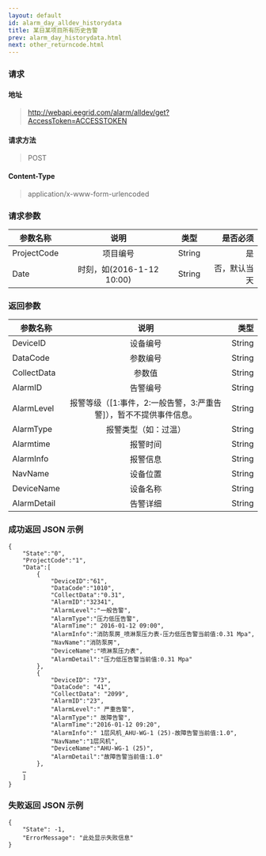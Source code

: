 ```yaml
---
layout: default
id: alarm_day_alldev_historydata
title: 某日某项目所有历史告警
prev: alarm_day_historydata.html
next: other_returncode.html
---
```


### 请求

#### 地址

> http://webapi.eegrid.com/alarm/alldev/get?AccessToken=ACCESSTOKEN

#### 请求方法

> POST

#### Content-Type

> application/x-www-form-urlencoded

### 请求参数

| 参数名称    |           说明            |  类型  |     是否必须 |
| ----------- | :-----------------------: | :----: | -----------: |
| ProjectCode |         项目编号          | String |           是 |
| Date        | 时刻，如(2016-1-12 10:00) | String | 否，默认当天 |

### 返回参数

| 参数名称    |                                说明                                |   类型 |
| ----------- | :----------------------------------------------------------------: | -----: |
| DeviceID    |                              设备编号                              | String |
| DataCode    |                              参数编号                              | String |
| CollectData |                               参数值                               | String |
| AlarmID     |                              告警编号                              | String |
| AlarmLevel  | 报警等级（[1:事件，2:一般告警，3:严重告警]），暂不不提供事件信息。 | String |
| AlarmType   |                        报警类型（如：过温）                        | String |
| Alarmtime   |                              报警时间                              | String |
| AlarmInfo   |                              报警信息                              | String |
| NavName     |                              设备位置                              | String |
| DeviceName  |                              设备名称                              | String |
| AlarmDetail |                              告警详细                              | String |

### 成功返回 JSON 示例

```
{
    "State":"0",
    "ProjectCode":"1",
    "Data":[
        {
            "DeviceID":"61",
            "DataCode":"1010",
            "CollectData":"0.31",
            "AlarmID":"32341",
            "AlarmLevel":"一般告警",
            "AlarmType":"压力低压告警",
            "AlarmTime":" 2016-01-12 09:00",
            "AlarmInfo":"消防泵房_喷淋泵压力表-压力低压告警当前值:0.31 Mpa",
            "NavName":"消防泵房",
            "DeviceName":"喷淋泵压力表",
            "AlarmDetail":"压力低压告警当前值:0.31 Mpa"
        },
        {
            "DeviceID": "73",
            "DataCode": "41",
            "CollectData": "2099",
            "AlarmID":"23",
            "AlarmLevel":" 严重告警",
            "AlarmType":" 故障告警",
            "AlarmTime":"2016-01-12 09:20",
            "AlarmInfo":" 1层风机_AHU-WG-1 (25)-故障告警当前值:1.0",
            "NavName":"1层风机",
            "DeviceName":"AHU-WG-1 (25)",
            "AlarmDetail":"故障告警当前值:1.0"
        },
    …
    ]
}
```

### 失败返回 JSON 示例

```
{
    "State": -1,
    "ErrorMessage": "此处显示失败信息"
}
```
